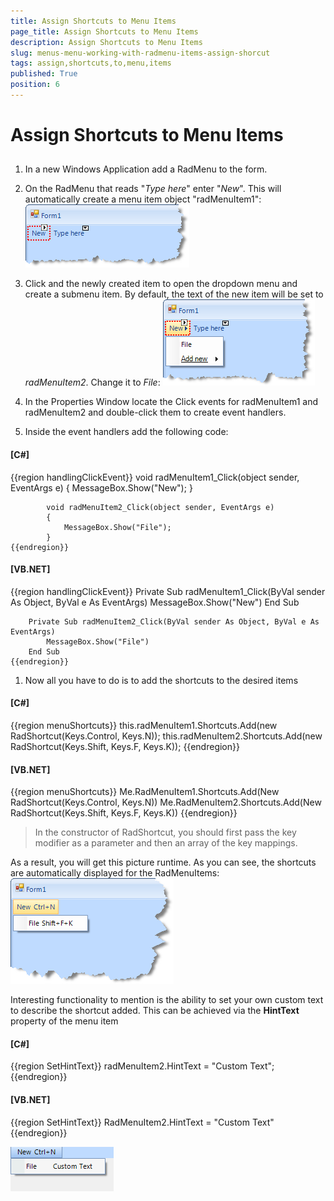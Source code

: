 ```yaml
---
title: Assign Shortcuts to Menu Items
page_title: Assign Shortcuts to Menu Items
description: Assign Shortcuts to Menu Items
slug: menus-menu-working-with-radmenu-items-assign-shorcut
tags: assign,shortcuts,to,menu,items
published: True
position: 6
---
```


# Assign Shortcuts to Menu Items



## 

1. In a new Windows Application add a RadMenu to the form.

1. On the RadMenu that reads "*Type here*" enter "*New*". This will automatically create a menu item object "radMenuItem1":
            ![shortcuts-getting-started-(radmenuitems)001](images/shortcuts-getting-started-(radmenuitems)001.png)

1. Click and the newly created item to open the dropdown menu and create a submenu item. By default, the text of the new item will be set to *radMenuItem2*. Change it to *File*:
            ![shortcuts-getting-started-(radmenuitems)002](images/shortcuts-getting-started-(radmenuitems)002.png)

1. In the Properties Window locate the Click events for radMenuItem1 and radMenuItem2 and double-click them to create event handlers.

1. Inside the event handlers add the following code:
            

#### __[C#]__

{{region handlingClickEvent}}
	        void radMenuItem1_Click(object sender, EventArgs e)
	        {
	            MessageBox.Show("New");
	        }
	
	        void radMenuItem2_Click(object sender, EventArgs e)
	        {
	            MessageBox.Show("File");
	        }
	{{endregion}}



#### __[VB.NET]__

{{region handlingClickEvent}}
	    Private Sub radMenuItem1_Click(ByVal sender As Object, ByVal e As EventArgs)
	        MessageBox.Show("New")
	    End Sub
	
	    Private Sub radMenuItem2_Click(ByVal sender As Object, ByVal e As EventArgs)
	        MessageBox.Show("File")
	    End Sub
	{{endregion}}



1. Now all you have to do is to add the shortcuts to the desired items
            

#### __[C#]__

{{region menuShortcuts}}
	            this.radMenuItem1.Shortcuts.Add(new RadShortcut(Keys.Control, Keys.N));
	            this.radMenuItem2.Shortcuts.Add(new RadShortcut(Keys.Shift, Keys.F, Keys.K));
	{{endregion}}



#### __[VB.NET]__

{{region menuShortcuts}}
	        Me.RadMenuItem1.Shortcuts.Add(New RadShortcut(Keys.Control, Keys.N))
	        Me.RadMenuItem2.Shortcuts.Add(New RadShortcut(Keys.Shift, Keys.F, Keys.K))
	{{endregion}}



>In the constructor of RadShortcut, you should first pass the key modifier as a parameter and then an array of the key mappings.

As a result, you will get this picture runtime. As you can see, the shortcuts are automatically displayed for the RadMenuItems:![shortcuts-getting-started-(radmenuitems)003](images/shortcuts-getting-started-(radmenuitems)003.png)

Interesting functionality to mention is the ability to set your own custom text to describe the shortcut added.
          This can be achieved via the __HintText__ property of the menu item
        

#### __[C#]__

{{region SetHintText}}
	            radMenuItem2.HintText = "Custom Text";
	{{endregion}}



#### __[VB.NET]__

{{region SetHintText}}
	        RadMenuItem2.HintText = "Custom Text"
	{{endregion}}

![shortcuts-getting-started-(radmenuitems)004](images/shortcuts-getting-started-(radmenuitems)004.png)
